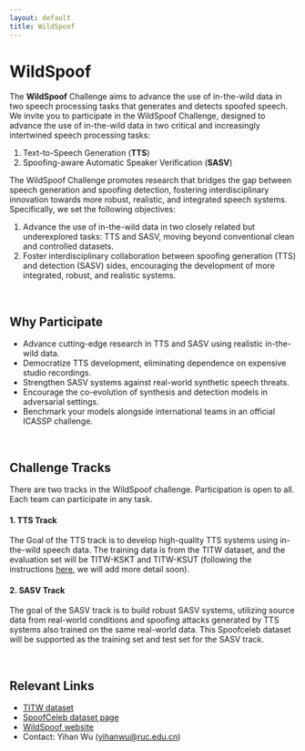```yaml
---
layout: default
title: WildSpoof
---
```




 

# **WildSpoof**

The **WildSpoof** Challenge aims to advance the use of in-the-wild data in two speech processing tasks that generates and detects spoofed speech. We invite you to participate in the WildSpoof Challenge, designed to advance the use of in-the-wild data in two critical and increasingly intertwined speech processing tasks:

1. Text-to-Speech Generation (**TTS**)
2. Spoofing-aware Automatic Speaker Verification (**SASV**)

The WildSpoof Challenge promotes research that bridges the gap between speech generation and spoofing detection, fostering interdisciplinary innovation towards more robust, realistic, and integrated speech systems. Specifically, we set the following objectives:

1. Advance the use of in-the-wild data in two closely related but underexplored tasks: TTS and SASV, moving beyond conventional clean and controlled datasets. 
2. Foster interdisciplinary collaboration between spoofing generation (TTS) and detection (SASV) sides, encouraging the development of more integrated, robust, and realistic systems.



<br>



## Why Participate

- Advance cutting-edge research in TTS and SASV using realistic in-the-wild data.
- Democratize TTS development, eliminating dependence on expensive studio recordings.
- Strengthen SASV systems against real-world synthetic speech threats.
- Encourage the co-evolution of synthesis and detection models in adversarial settings.
- Benchmark your models alongside international teams in an official ICASSP challenge.



<br>



## Challenge Tracks

There are two tracks in the WildSpoof challenge. Participation is open to all. Each team can participate in any task.

#### **1. TTS Track**

The Goal of the TTS track is to develop high-quality TTS systems using in-the-wild speech data. The training data is from the TITW dataset, and the evaluation set will be TITW-KSKT and TITW-KSUT (following the instructions [here](https://arxiv.org/pdf/2409.08711), we will add more detail soon).

#### **2. SASV Track**

The goal of the SASV track is to build robust SASV systems, utilizing source data from real-world conditions and spoofing attacks generated by TTS systems also trained on the same real-world data. This Spoofceleb dataset will be supported as the training set and test set for the SASV track.



<br>



## Relevant Links

- [TITW dataset](https://arxiv.org/abs/2409.08711)
- [SpoofCeleb dataset page](https://www.jungjee.com/spoofceleb/)
- [WildSpoof website](https://wildspoof.github.io/wildspoof/)
- Contact: Yihan Wu (yihanwu@ruc.edu.cn)





